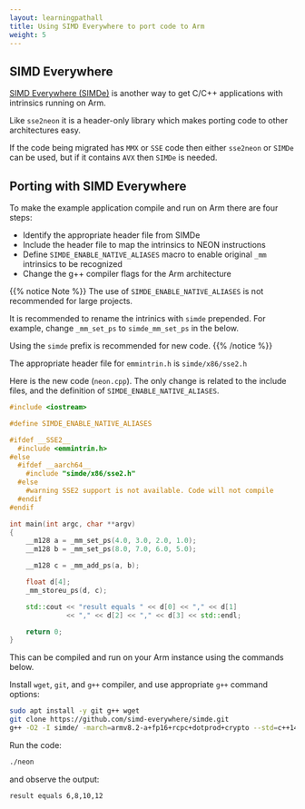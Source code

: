 ```yaml
---
layout: learningpathall
title: Using SIMD Everywhere to port code to Arm
weight: 5
---
```


## SIMD Everywhere

[SIMD Everywhere (SIMDe)](https://github.com/simd-everywhere/simde) is another way to get C/C++ applications with intrinsics running on Arm.

Like `sse2neon` it is a header-only library which makes porting code to other architectures easy. 

If the code being migrated has `MMX` or `SSE` code then either `sse2neon` or `SIMDe` can be used, but if it contains `AVX` then `SIMDe` is needed.

## Porting with SIMD Everywhere

To make the example application compile and run on Arm there are four steps:
- Identify the appropriate header file from SIMDe 
- Include the header file to map the intrinsics to NEON instructions 
- Define `SIMDE_ENABLE_NATIVE_ALIASES` macro  to enable original `_mm` intrinsics to be recognized
- Change the g++ compiler flags for the Arm architecture

{{% notice Note %}}
The use of `SIMDE_ENABLE_NATIVE_ALIASES` is not recommended for large projects.

It is recommended to rename the intrinics with `simde` prepended. For example, change `_mm_set_ps` to `simde_mm_set_ps` in the below.

Using the `simde` prefix is recommended for new code.
{{% /notice %}}  

The appropriate header file for `emmintrin.h` is `simde/x86/sse2.h`

Here is the new code (`neon.cpp`). The only change is related to the include files, and the definition of `SIMDE_ENABLE_NATIVE_ALIASES`.

```cpp { file_name="neon.cpp" }
#include <iostream>

#define SIMDE_ENABLE_NATIVE_ALIASES

#ifdef __SSE2__
  #include <emmintrin.h>
#else
  #ifdef __aarch64__
    #include "simde/x86/sse2.h"
  #else
    #warning SSE2 support is not available. Code will not compile
  #endif
#endif

int main(int argc, char **argv)
{
    __m128 a = _mm_set_ps(4.0, 3.0, 2.0, 1.0);
    __m128 b = _mm_set_ps(8.0, 7.0, 6.0, 5.0);

    __m128 c = _mm_add_ps(a, b);

    float d[4];
    _mm_storeu_ps(d, c);

    std::cout << "result equals " << d[0] << "," << d[1]
              << "," << d[2] << "," << d[3] << std::endl;

    return 0;
}

```
This can be compiled and run on your Arm instance using the commands below.

Install `wget`, `git`, and `g++` compiler, and use appropriate `g++` command options:

```bash { target="arm64v8/ubuntu:latest" }
sudo apt install -y git g++ wget
git clone https://github.com/simd-everywhere/simde.git
g++ -O2 -I simde/ -march=armv8.2-a+fp16+rcpc+dotprod+crypto --std=c++14 neon.cpp -o neon
```

Run the code:
```bash { target="arm64v8/ubuntu:latest"; command_line="user@localhost | 2" }
./neon
```
and observe the output:
```output
result equals 6,8,10,12
```

